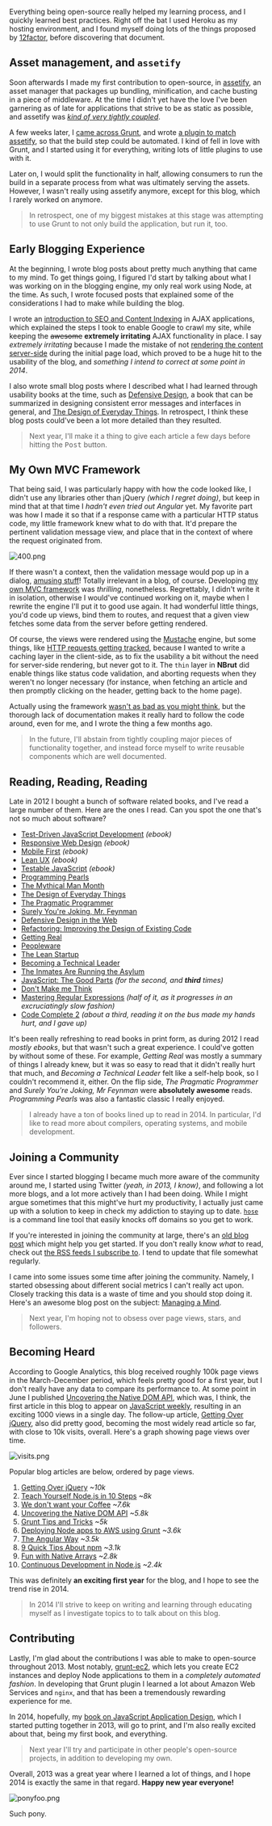 Everything being open-source really helped my learning process, and I quickly learned best practices. Right off the bat I used Heroku as my hosting environment, and I found myself doing lots of the things proposed by [12factor][1], before discovering that document.

## Asset management, and `assetify`

Soon afterwards I made my first contribution to open-source, in [assetify][2], an asset manager that packages up bundling, minification, and cache busting in a piece of middleware. At the time I didn't yet have the love I've been garnering as of late for applications that strive to be as static as possible, and assetify was [_kind of very tightly coupled_][3]. 

A few weeks later, I [came across Grunt][4], and wrote [a plugin to match assetify][5], so that the build step could be automated. I kind of fell in love with Grunt, and I started using it for everything, writing lots of little plugins to use with it.

Later on, I would split the functionality in half, allowing consumers to run the build in a separate process from what was ultimately serving the assets. However, I wasn't really using assetify anymore, except for this blog, which I rarely worked on anymore.

> In retrospect, one of my biggest mistakes at this stage was attempting to use Grunt to not only build the application, but run it, too. 

## Early Blogging Experience

At the beginning, I wrote blog posts about pretty much anything that came to my mind. To get things going, I figured I'd start by talking about what I was working on in the blogging engine, my only real work using Node, at the time. As such, I wrote focused posts that explained some of the considerations I had to make while building the blog.

I wrote an [introduction to SEO and Content Indexing][6] in AJAX applications, which explained the steps I took to enable Google to crawl my site, while keeping the <del>awesome</del> **extremely irritating** AJAX functionality in place. I say _extremely irritating_ because I made the mistake of not [rendering the content server-side][7] during the initial page load, which proved to be a huge hit to the usability of the blog, and _something I intend to correct at some point in 2014_.

I also wrote small blog posts where I described what I had learned through usability books at the time, such as [Defensive Design][8], a book that can be summarized in designing consistent error messages and interfaces in general, and [The Design of Everyday Things][9]. In retrospect, I think these blog posts could've been a lot more detailed than they resulted.

> Next year, I'll make it a thing to give each article a few days before hitting the <kbd>Post</kbd> button.

## My Own MVC Framework

That being said, I was particularly happy with how the code looked like, I didn't use any libraries other than jQuery _(which I regret doing)_, but keep in mind that at that time I _hadn't even tried out Angular_ yet. My favorite part was how I made it so that if a response came with a particular HTTP status code, my little framework knew what to do with that. It'd prepare the pertinent validation message view, and place that in the context of where the request originated from.

![400.png][10]

If there wasn't a context, then the validation message would pop up in a dialog, [amusing stuff][11]! Totally irrelevant in a blog, of course. Developing [my own MVC framework][12] was _thrilling_, nonetheless. Regrettably, I didn't write it in isolation, otherwise I would've continued working on it, maybe when I rewrite the engine I'll put it to good use again. It had wonderful little things, you'd code up views, bind them to routes, and request that a given view fetches some data from the server before getting rendered.

Of course, the views were rendered using the [Mustache][13] engine, but some things, like [HTTP requests getting tracked][14], because I wanted to write a caching layer in the client-side, as to fix the usability a bit without the need for server-side rendering, but never got to it. The `thin` layer in **NBrut** did enable things like status code validation, and aborting requests when they weren't no longer necessary (for instance, when fetching an article and then promptly clicking on the header, getting back to the home page).

Actually using the framework [wasn't as bad as you might think][15], but the thorough lack of documentation makes it really hard to follow the code around, even for me, and I wrote the thing a few months ago.

> In the future, I'll abstain from tightly coupling major pieces of functionality together, and instead force myself to write reusable components which are well documented.

## Reading, Reading, Reading

Late in 2012 I bought a bunch of software related books, and I've read a large number of them. Here are the ones I read. Can you spot the one that's not so much about software?

- [Test-Driven JavaScript Development](http://www.amazon.com/dp/0321683919 "Check it out on Amazon") _(ebook)_
- [Responsive Web Design](http://www.abookapart.com/products/responsive-web-design "Check it out on AListApart") _(ebook)_
- [Mobile First](http://www.abookapart.com/products/mobile-first "Check it out on AListApart") _(ebook)_
- [Lean UX](http://www.amazon.com/dp/1449311652 "Check it out on Amazon") _(ebook)_
- [Testable JavaScript](http://www.amazon.com/dp/1449323391 "Check it out on Amazon") _(ebook)_
- [Programming Pearls](http://www.amazon.com/gp/product/0201657880 "Check it out on Amazon")
- [The Mythical Man Month](http://www.amazon.com/gp/product/0201835959 "Check it out on Amazon")
- [The Design of Everyday Things](http://www.amazon.com/gp/product/0465067107 "Check it out on Amazon")
- [The Pragmatic Programmer](http://www.amazon.com/gp/product/020161622X "Check it out on Amazon")
- [Surely You're Joking, Mr. Feynman](http://www.amazon.com/gp/product/0393316041 "Check it out on Amazon")
- [Defensive Design in the Web](http://www.amazon.com/gp/product/073571410X "Check it out on Amazon")
- [Refactoring: Improving the Design of Existing Code](http://www.amazon.com/dp/0201485672 "Check it out on Amazon")
- [Getting Real](http://www.amazon.com/gp/product/0578012812 "Check it out on Amazon")
- [Peopleware](http://www.amazon.com/gp/product/0932633439 "Check it out on Amazon")
- [The Lean Startup](http://www.amazon.com/gp/product/0307887898 "Check it out on Amazon")
- [Becoming a Technical Leader](http://www.amazon.com/gp/product/0932633021 "Check it out on Amazon")
- [The Inmates Are Running the Asylum](http://www.amazon.com/gp/product/0672326140 "Check it out on Amazon")
- [JavaScript: The Good Parts](http://www.amazon.com/gp/product/0596517742 "Check it out on Amazon") _(for the second, and **third** times)_
- [Don't Make me Think](http://www.amazon.com/gp/product/0321344758 "Check it out on Amazon")
- [Mastering Regular Expressions](http://www.amazon.com/gp/product/0596002890 "Check it out on Amazon") _(half of it, as it progresses in an excruciatingly slow fashion)_
- [Code Complete 2](http://www.amazon.com/dp/0735619670 "Check it out on Amazon") _(about a third, reading it on the bus made my hands hurt, and I gave up)_

It's been really refreshing to read books in print form, as during 2012 I read _mostly ebooks_, but that wasn't such a great experience. I could've gotten by without some of these. For example, _Getting Real_ was mostly a summary of things I already knew, but it was so easy to read that it didn't really hurt that much, and _Becoming a Technical Leader_ felt like a self-help book, so I couldn't recommend it, either. On the flip side, _The Pragmatic Programmer_ and _Surely You're Joking, Mr Feynman_ were **absolutely awesome** reads. _Programming Pearls_ was also a fantastic classic I really enjoyed.

> I already have a ton of books lined up to read in 2014. In particular, I'd like to read more about compilers, operating systems, and mobile development.

## Joining a Community

Ever since I started blogging I became much more aware of the community around me, I started using Twitter _(yeah, in 2013, I know)_, and following a lot more blogs, and a lot more actively than I had been doing. While I might argue sometimes that this might've hurt my productivity, I actually just came up with a solution to keep in check my addiction to staying up to date. [`hose`][16] is a command line tool that easily knocks off domains so you get to work.

If you're interested in joining the community at large, there's an [old blog post][17] which might help you get started. If you don't really know _what_ to read, check out [the RSS feeds I subscribe to][18]. I tend to update that file somewhat regularly.

I came into some issues some time after joining the community. Namely, I started obsessing about different social metrics I can't really act upon. Closely tracking this data is a waste of time and you should stop doing it. Here's an awesome blog post on the subject: [Managing a Mind][19].

> Next year, I'm hoping not to obsess over page views, stars, and followers.

## Becoming Heard

According to Google Analytics, this blog received roughly 100k page views in the March-December period, which feels pretty good for a first year, but I don't really have any data to compare its performance to. At some point in June I published [Uncovering the Native DOM API][20], which was, I think, the first article in this blog to appear on [JavaScript weekly][21], resulting in an exciting 1000 views in a single day. The follow-up article, [Getting Over jQuery][22], also did pretty good, becoming the most widely read article so far, with close to 10k visits, overall. Here's a graph showing page views over time.

![visits.png][23]

Popular blog articles are below, ordered by page views.

1. [Getting Over jQuery](/2013/07/09/getting-over-jquery "Check it out!") _~10k_
2. [Teach Yourself Node.js in 10 Steps](/2013/07/12/teach-yourself-nodejs-in-10-steps "Check it out!") _~8k_
3. [We don't want your Coffee](/2013/09/28/we-dont-want-your-coffee "Check it out!") _~7.6k_
4. [Uncovering the Native DOM API](/2013/06/10/uncovering-the-native-dom-api "Check it out!") _~5.8k_
5. [Grunt Tips and Tricks](/2013/11/13/grunt-tips-and-tricks "Check it out!") _~5k_
6. [Deploying Node apps to AWS using Grunt](/2013/09/19/deploying-node-apps-to-aws-using-grunt "Check it out!") _~3.6k_
7. [The Angular Way](/2013/08/27/the-angular-way "Check it out!") _~3.5k_
8. [9 Quick Tips About npm](/2013/12/14/9-quick-tips-about-npm "Check it out!") _~3.1k_
9. [Fun with Native Arrays](/2013/11/19/fun-with-native-arrays "Check it out!") _~2.8k_
10. [Continuous Development in Node.js](/2013/09/26/continuous-development-in-nodejs "Check it out!") _~2.4k_

This was definitely **an exciting first year** for the blog, and I hope to see the trend rise in 2014.

> In 2014 I'll strive to keep on writing and learning through educating myself as I investigate topics to to talk about on this blog.

## Contributing

Lastly, I'm glad about the contributions I was able to make to open-source throughout 2013. Most notably, [grunt-ec2][24], which lets you create EC2 instances and deploy Node applications to them in a _completely automated fashion_. In developing that Grunt plugin I learned a lot about Amazon Web Services and `nginx`, and that has been a tremendously rewarding experience for me.

In 2014, hopefully, my [book on JavaScript Application Design][26], which I started putting together in 2013, will go to print, and I'm also really excited about that, being my first book, and everything.

> Next year I'll try and participate in other people's open-source projects, in addition to developing my own.

Overall, 2013 was a great year where I learned a lot of things, and I hope 2014 is exactly the same in that regard. **Happy new year everyone!**

![ponyfoo.png][25]

Such pony.

  [1]: http://12factor.net/ "The Twelve-Factor App"
  [2]: https://github.com/bevacqua/node-assetify "Node asset management simplified"
  [3]: /2013/01/18/asset-management-in-node "Asset Management in Node"
  [4]: /2013/03/22/managing-code-quality-in-nodejs "Managing Code Quality in NodeJS"
  [5]: https://github.com/bevacqua/grunt-assetify "Compile your assetify static assets before even launching your application, it boasted"
  [6]: /2013/03/12/introduction-to-seo-and-content-indexing "Introduction to SEO and Content Indexing"
  [7]: http://substack.net/shared_rendering_in_node_and_the_browser "Shared rendering in node and the browser, by substack"
  [8]: /2013/03/06/defensive-design "Defensive Design"
  [9]: /2013/04/01/a-note-on-everyday-usability "A Note on Everyday Usability"
  [10]: https://i.imgur.com/5aOGBKJ.png "HTTP 400? That's an error!"
  [11]: https://github.com/bevacqua/ponyfoo/blob/master/src/hosts/blog/static/js/hooks/thin.validation.js "Response validation in NBrut"
  [12]: https://github.com/bevacqua/ponyfoo/tree/master/src/hosts/blog/static/js/nbrut "The NBrut client-side MVC framework"
  [13]: https://github.com/janl/mustache.js "Mustache.js on GitHub"
  [14]: https://github.com/bevacqua/ponyfoo/blob/master/src/hosts/blog/static/js/nbrut/nbrut.thin.js "The thin HTTP layer in NBrut"
  [15]: https://github.com/bevacqua/ponyfoo/blob/master/src/hosts/blog/static/js/views/user/profile.js "Sample view in NBrut"
  [16]: https://github.com/bevacqua/hose "Trap access to domains you use frequently, from 9 to 5"
  [17]: /2013/07/02/tech-news-reading-hints "Tech News Reading Hints"
  [18]: https://github.com/ponyfoo/linkdump/blob/master/rss-opml.xml "Feeds I follow, in opml-xml format"
  [19]: http://24ways.org/2013/managing-a-mind/ "Managing a Mind on 24ways.org"
  [20]: /2013/06/10/uncovering-the-native-dom-api "Uncovering the Native DOM API"
  [21]: http://javascriptweekly.com/ "JavaScript Weekly Newsletter"
  [22]: /2013/07/09/getting-over-jquery "Getting Over jQuery"
  [23]: https://i.imgur.com/0XfwM70.png "Visitors to Pony Foo over time, during 2013"
  [24]: https://github.com/bevacqua/grunt-ec2 "Create, deploy to, and shutdown Amazon EC2 instances"
  [25]: https://i.imgur.com/ElJqTpR.png "Happy New Year!"
  [26]: http://bevacqua.io/buildfirst "JavaScript Application Design: A Build First Approach"
